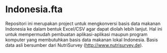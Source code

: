 # Indonesia.fta
Repositori ini merupakan project untuk mengkonversi basis data makanan Indonesia ke dalam bentuk Excel/CSV agar dapat diolah lebih lanjut. Hal ini untuk mempermudah pembuatan aplikasi-aplikasi maupun program komputer yang membutuhkan basis data makanan lokal Indonesia. Basis data asli bersumber dari NutriSurvey (http://www.nutrisurvey.de).
